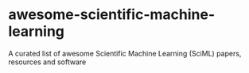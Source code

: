 # awesome-scientific-machine-learning
A curated list of awesome Scientific Machine Learning (SciML) papers, resources and software
